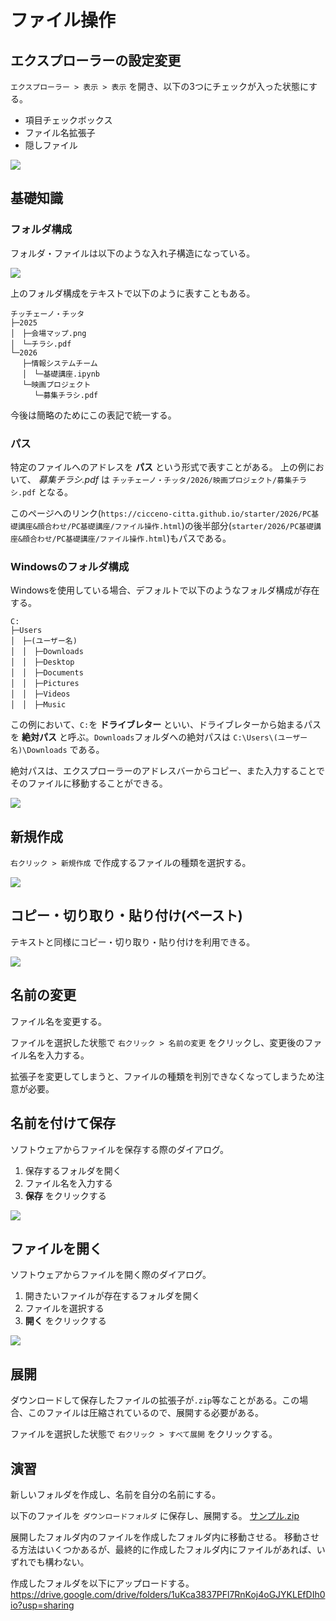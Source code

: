# ファイル操作

## エクスプローラーの設定変更

`エクスプローラー > 表示 > 表示` を開き、以下の3つにチェックが入った状態にする。

- 項目チェックボックス
- ファイル名拡張子
- 隠しファイル

![](attachments/Pasted%20image%2020250905011225.png)

## 基礎知識

### フォルダ構成

フォルダ・ファイルは以下のような入れ子構造になっている。

![](attachments/チッチェーノ・チッタ.jpg)

上のフォルダ構成をテキストで以下のように表すこともある。

```
チッチェーノ・チッタ
├─2025
│　├─会場マップ.png
│　└─チラシ.pdf
└─2026
 　├─情報システムチーム
 　│　└─基礎講座.ipynb
 　└─映画プロジェクト
 　 　└─募集チラシ.pdf
```

今後は簡略のためにこの表記で統一する。

### パス

特定のファイルへのアドレスを **パス** という形式で表すことがある。
上の例において、 *募集チラシ.pdf* は `チッチェーノ・チッタ/2026/映画プロジェクト/募集チラシ.pdf` となる。

このページへのリンク(`https://cicceno-citta.github.io/starter/2026/PC基礎講座&顔合わせ/PC基礎講座/ファイル操作.html`)の後半部分(`starter/2026/PC基礎講座&顔合わせ/PC基礎講座/ファイル操作.html`)もパスである。

### Windowsのフォルダ構成

Windowsを使用している場合、デフォルトで以下のようなフォルダ構成が存在する。

```
C:
├─Users
│　├─(ユーザー名)
│　│　├─Downloads
│　│　├─Desktop
│　│　├─Documents
│　│　├─Pictures
│　│　├─Videos
│　│　├─Music
```

この例において、`C:`を **ドライブレター** といい、ドライブレターから始まるパスを **絶対パス** と呼ぶ。`Downloads`フォルダへの絶対パスは `C:\Users\(ユーザー名)\Downloads` である。

絶対パスは、エクスプローラーのアドレスバーからコピー、また入力することでそのファイルに移動することができる。

![](attachments/Pasted%20image%2020250905020129.png)

## 新規作成

`右クリック > 新規作成` で作成するファイルの種類を選択する。

![](attachments/Pasted%20image%2020250905171741.png)

## コピー・切り取り・貼り付け(ペースト)

テキストと同様にコピー・切り取り・貼り付けを利用できる。

![](attachments/Pasted%20image%2020250905022045.png)

## 名前の変更

ファイル名を変更する。

ファイルを選択した状態で `右クリック > 名前の変更` をクリックし、変更後のファイル名を入力する。

拡張子を変更してしまうと、ファイルの種類を判別できなくなってしまうため注意が必要。

## 名前を付けて保存

ソフトウェアからファイルを保存する際のダイアログ。

1. 保存するフォルダを開く
2. ファイル名を入力する
3. **保存** をクリックする

![](attachments/Pasted%20image%2020250905022808.png)

## ファイルを開く

ソフトウェアからファイルを開く際のダイアログ。

1. 開きたいファイルが存在するフォルダを開く
2. ファイルを選択する
3. **開く** をクリックする

![](attachments/Pasted%20image%2020250905023113.png)

## 展開

ダウンロードして保存したファイルの拡張子が`.zip`等なことがある。この場合、このファイルは圧縮されているので、展開する必要がある。

ファイルを選択した状態で `右クリック > すべて展開` をクリックする。

## 演習

新しいフォルダを作成し、名前を自分の名前にする。

以下のファイルを `ダウンロードフォルダ` に保存し、展開する。
[サンプル.zip](attachments/サンプル.zip)

展開したフォルダ内のファイルを作成したフォルダ内に移動させる。
移動させる方法はいくつかあるが、最終的に作成したフォルダ内にファイルがあれば、いずれでも構わない。

作成したフォルダを以下にアップロードする。
https://drive.google.com/drive/folders/1uKca3837PFl7RnKoj4oGJYKLEfDIh0io?usp=sharing